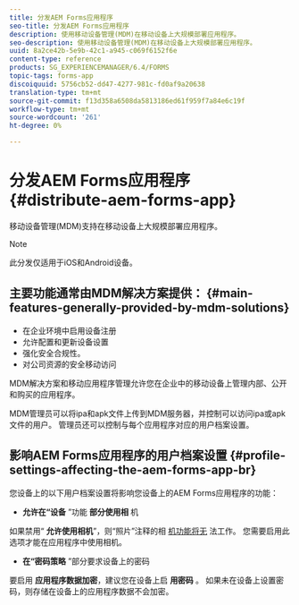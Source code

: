 ```yaml
---
title: 分发AEM Forms应用程序
seo-title: 分发AEM Forms应用程序
description: 使用移动设备管理(MDM)在移动设备上大规模部署应用程序。
seo-description: 使用移动设备管理(MDM)在移动设备上大规模部署应用程序。
uuid: 8a2ce42b-5e9b-42c1-a945-c069f6152f6e
content-type: reference
products: SG_EXPERIENCEMANAGER/6.4/FORMS
topic-tags: forms-app
discoiquuid: 5756cb52-dd47-4277-981c-fd0af9a20638
translation-type: tm+mt
source-git-commit: f13d358a6508da5813186ed61f959f7a84e6c19f
workflow-type: tm+mt
source-wordcount: '261'
ht-degree: 0%

---
```



# 分发AEM Forms应用程序 {#distribute-aem-forms-app}

移动设备管理(MDM)支持在移动设备上大规模部署应用程序。

>[!NOTE]
>
>此分发仅适用于iOS和Android设备。

## 主要功能通常由MDM解决方案提供： {#main-features-generally-provided-by-mdm-solutions}

* 在企业环境中启用设备注册
* 允许配置和更新设备设置
* 强化安全合规性。
* 对公司资源的安全移动访问

MDM解决方案和移动应用程序管理允许您在企业中的移动设备上管理内部、公开和购买的应用程序。

MDM管理员可以将ipa和apk文件上传到MDM服务器，并控制可以访问ipa或apk文件的用户。 管理员还可以控制与每个应用程序对应的用户档案设置。

## 影响AEM Forms应用程序的用户档案设置 {#profile-settings-affecting-the-aem-forms-app-br}

您设备上的以下用户档案设置将影响您设备上的AEM Forms应用程序的功能：

* **允许在“设备** ”功能 **部分使用相** 机

如果禁用“ **允许使用相机**”，则“照片”注释的相 [机功能将无](/help/forms/using/add-attachments.md) 法工作。 您需要启用此选项才能在应用程序中使用相机。

* **在“密码策略** ”部分要求设备上的密码

要启用 **应用程序数据加密**，建议您在设备上启 **用密码** 。 如果未在设备上设置密码，则存储在设备上的应用程序数据不会加密。
